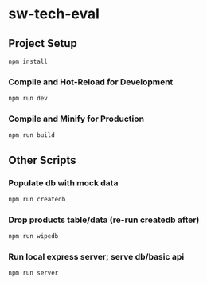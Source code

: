# sw-tech-eval

## Project Setup

```sh
npm install
```

### Compile and Hot-Reload for Development

```sh
npm run dev
```

### Compile and Minify for Production

```sh
npm run build
```

## Other Scripts

### Populate db with mock data

```sh
npm run createdb
```

### Drop products table/data (re-run createdb after)

```sh
npm run wipedb
```

### Run local express server; serve db/basic api

```sh
npm run server
```
